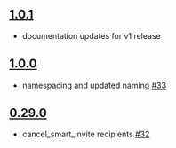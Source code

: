 ## [1.0.1]

* documentation updates for v1 release

## [1.0.0]

* namespacing and updated naming [#33]

## [0.29.0]

 * cancel_smart_invite recipients [#32]

[0.29.0]: https://github.com/cronofy/cronofy-php/releases/tag/v0.29.0
[1.0.0]: https://github.com/cronofy/cronofy-php/releases/tag/v1.0.0
[1.0.1]: https://github.com/cronofy/cronofy-php/releases/tag/v1.0.1

[#32]: https://github.com/cronofy/cronofy-php/pull/76
[#33]: https://github.com/cronofy/cronofy-php/pull/74
[#34]: https://github.com/cronofy/cronofy-php/pull/77